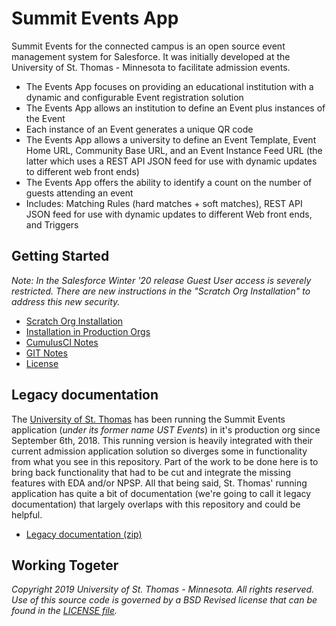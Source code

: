 # Summit Events App

Summit Events for the connected campus is an open source event management system for Salesforce. It was initially developed at the University of St. Thomas - Minnesota to facilitate admission events.

* The Events App focuses on providing an educational institution with a dynamic and 
configurable Event registration solution
* The Events App allows an institution to define an Event plus instances of the Event
* Each instance of an Event generates a unique QR code
* The Events App allows a university to define an Event Template, Event Home URL, 
Community Base URL, and an Event Instance Feed URL (the latter which uses a REST API JSON 
feed for use with dynamic updates to different web front ends)
* The Events App offers the ability to identify a count on the number of guests attending an event
* Includes: Matching Rules (hard matches + soft matches), REST API JSON feed for use with dynamic updates to 
different Web front ends, and Triggers


[1]: <docs/scatch-org-creation.md> "Setting up Summit Events App for Scratch org Development"
[2]: <docs/set-up.md> "How to set up Summit Events in Salesforce"
[3]: <docs/CumulusCI-notes.md> "Notes on using Cumulus CI"
[4]: <docs/GIT-notes.md> "Notes on using GIT"
[5]: <LICENSE.md> "License"
[6]: <https://www.stthomas.edu> "University of St. Thomas"
[7]: <docs/files/USTEvent_DOCS.zip> "Old Event Documentation"

## Getting Started

*Note: In the Salesforce Winter '20 release Guest User access is severely restricted. There are new instructions in the "Scratch Org Installation"
to address this new security.*
* [Scratch Org Installation][1]
* [Installation in Production Orgs][2]
* [CumulusCI Notes][3]
* [GIT Notes][4]
* [License][5]

## Legacy documentation

The [University of St. Thomas][6] has been running the Summit Events application (*under its former name UST Events*) in it's production org since September 6th, 2018. This running version is heavily integrated with their current admission application solution so diverges some in functionality from what you see in this repository. Part of the work to be done here is to bring back functionality that had to be cut and integrate the missing features with EDA and/or NPSP. All that being said, St. Thomas' running application has quite a bit of documentation (we're going to call it legacy documentation) that largely overlaps with this repository and could be helpful.

* [Legacy documentation (zip)][7]

## Working Togeter

*Copyright 2019 University of St. Thomas - Minnesota. All rights reserved.
Use of this source code is governed by a BSD Revised
license that can be found in the [LICENSE file][5].*
